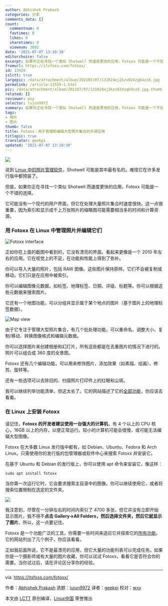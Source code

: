 ```yaml
---
author: Abhishek Prakash
categories: 分享
comments_data: []
count:
  commentnum: 0
  favtimes: 0
  likes: 0
  sharetimes: 0
  viewnum: 3692
date: '2021-07-07 13:10:30'
editorchoice: false
excerpt: 如果你正在寻找一个类似 Shotwell 而速度更快的应用，Fotoxx 可能是一个不错的选择。
fromurl: https://itsfoss.com/fotoxx/
id: 13559
islctt: true
largepic: /data/attachment/album/202107/07/131024ej2kzv824zqb4zz8.jpg
permalink: /article-13559-1.html
pic: /data/attachment/album/202107/07/131024ej2kzv824zqb4zz8.jpg.thumb.jpg
related: []
reviewer: wxy
selector: lujun9972
summary: 如果你正在寻找一个类似 Shotwell 而速度更快的应用，Fotoxx 可能是一个不错的选择。
tags:
- 相片
- 图片
thumb: false
title: Fotoxx：用于管理和编辑大型照片集合的开源应用
titlepic: true
translator: geekpi
updated: '2021-07-07 13:10:30'
---
```


![](/data/attachment/album/202107/07/131024ej2kzv824zqb4zz8.jpg)


说到 [Linux 中的照片管理软件](https://itsfoss.com/linux-photo-management-software/)，Shotwell 可能是其中最有名的。难怪它在许多发行版中都预装了。


但是，如果你正在寻找一个类似 Shotwell 而速度更快的应用，Fotoxx 可能是一个不错的选择。


它可能没有一个现代的用户界面，但它在处理大量照片集合时速度很快。这一点很重要，因为索引和显示成千上万张照片的缩略图可能需要相当多的时间和计算资源。


### 用 Fotoxx 在 Linux 中管理照片并编辑它们


![Fotoxx interface](/data/attachment/album/202107/07/131030rwu8189i5uuk4q1w.jpg)


正如你在上面的截图中看到的，它没有漂亮的界面。看起来更像是一个 2010 年左右的应用。它在视觉上的不足，在功能和性能上得到了弥补。


你可以导入大量的照片，包括 RAW 图像。这些图片保持原样。它们不会被复制或移动。它们只是在应用中被索引。


你可以编辑图像元数据，如标签、地理标签、日期、评级、标题等。你可以根据这些元数据来搜索图片。


它还有一个地图功能，可以分组并显示属于某个地点的图片（基于图片上的地理标签数据）。


![Map view](/data/attachment/album/202107/07/131033tkyx47spi4yaaae6.jpg)


由于它专注于管理大型照片集合，有几个批处理功能，可以重命名、调整大小、复制/移动、转换图像格式和编辑元数据。


你可以选择图片来创建相册和幻灯片，所有这些都是在去重图片的情况下进行的。照片可以组合成 360 度的全景图。


Fotoxx 还有几个编辑功能，可以用来修饰图片，添加效果（如素描、绘画）、修剪、旋转等。


还有一些选项可以去除旧的、扫描照片打印件上的红眼和尘斑。


我可以继续列举功能清单，但这太长了。它的网站描述了它的[全部功能](https://kornelix.net/fotoxx/fotoxx.html)，你应该去看看。


### 在 Linux 上安装 Fotoxx


请记住，**Fotoxx 的开发者建议使用一台强大的计算机**，有 4 个以上的 CPU 核心，16GB 以上的内存，以便正常运行。较小的计算机可能会很慢，或可能无法编辑大型图像。


Fotoxx 在大多数 Linux 发行版中都有，如 Debian、Ubuntu、Fedora 和 Arch Linux。只需使用你的发行版的包管理器或软件中心来搜索 Fotoxx 并安装它。


在基于 Ubuntu 和 Debian 的发行版上，你可以使用 apt 命令来安装它，像这样：



```
sudo apt install fotoxx

```

当你第一次运行它时，它会要求搜索主目录中的图像。你可以继续使用它，或者将搜索位置限制在选定的文件夹。


![](/data/attachment/album/202107/07/131035uiivhvds54vvitsh.png)


我注意到，尽管在一分钟左右的时间内索引了 4700 多张，但它并没有立即开始显示图片。我不得不**点击 Gallery->All Folders，然后选择文件夹，然后它就显示了图片**。所以，这一点要记住。


Fotoxx 是一个功能广泛的工具，你需要一些时间来适应它并探索它的[所有功能](https://kornelix.net/fotoxx/fotoxx.html)。它的网站列出了几个例子，你应该看看。


正如我前面所说，它不是最漂亮的应用，但它大量的功能列表可以完成任务。如果你是一个摄影师或有大量的图片收藏，你可以试试 Fotoxx，看看它是否符合你的需要。当你试过后，请在评论区分享你的经验。




---


via: <https://itsfoss.com/fotoxx/>


作者：[Abhishek Prakash](https://itsfoss.com/author/abhishek/) 选题：[lujun9972](https://github.com/lujun9972) 译者：[geekpi](https://github.com/geekpi) 校对：[wxy](https://github.com/wxy)


本文由 [LCTT](https://github.com/LCTT/TranslateProject) 原创编译，[Linux中国](https://linux.cn/) 荣誉推出